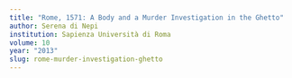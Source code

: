 ```yaml
---
title: "Rome, 1571: A Body and a Murder Investigation in the Ghetto"
author: Serena di Nepi
institution: Sapienza Università di Roma
volume: 10
year: "2013"
slug: rome-murder-investigation-ghetto
---
```

